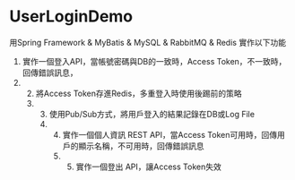 # UserLoginDemo
用Spring Framework &amp; MyBatis &amp; MySQL &amp; RabbitMQ &amp; Redis 實作以下功能  
1. 實作一個登入API，當帳號密碼與DB的一致時，Access Token，不一致時，回傳錯誤訊息，
2. 2. 將Access Token存進Redis，多重登入時使用後踢前的策略
   3. 3. 使用Pub/Sub方式，將用戶登入的結果記錄在DB或Log File
      4. 4. 實作一個個人資訊 REST API，當Access Token可用時，回傳用戶的顯示名稱，不可用時，回傳錯誤訊息
         5. 5. 實作一個登出 API，讓Access Token失效
